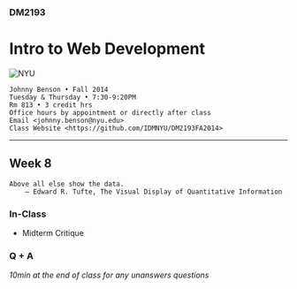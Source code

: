 ### DM2193

# Intro to Web Development

![NYU](http://j-hnnybens-n.com/capture/imami.png)

    Johnny Benson • Fall 2014
    Tuesday & Thursday • 7:30-9:20PM
    Rm 813 • 3 credit hrs
    Office hours by appointment or directly after class
    Email <johnny.benson@nyu.edu>
    Class Website <https://github.com/IDMNYU/DM2193FA2014>

---

## Week 8

    Above all else show the data.
        ― Edward R. Tufte, The Visual Display of Quantitative Information

### In-Class
* Midterm Critique

### Q + A
*10min at the end of class for any unanswers questions*
